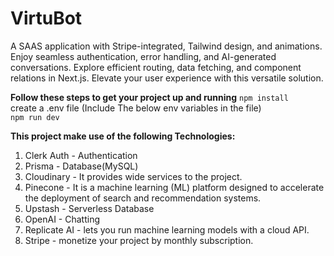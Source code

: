 # VirtuBot
A SAAS application with Stripe-integrated, Tailwind design, and animations. Enjoy seamless authentication, error handling, and AI-generated conversations. Explore efficient routing, data fetching, and component relations in Next.js. Elevate your user experience with this versatile solution.<br>

**Follow these steps to get your project up and running**
```npm install```<br>
create a .env file (Include The below env variables in the file)<br>
```npm run dev```<br>

**This project make use of the following Technologies:**
1) Clerk Auth - Authentication 
2) Prisma - Database(MySQL)
3) Cloudinary - It provides wide services to the project.
4) Pinecone - It is a machine learning (ML) platform designed to accelerate the deployment of search and recommendation systems.
5) Upstash - Serverless Database
6) OpenAI - Chatting
7) Replicate AI -  lets you run machine learning models with a cloud API.
8) Stripe - monetize your project by monthly subscription. 
